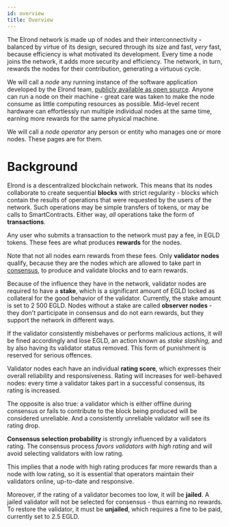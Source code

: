 ```yaml
---
id: overview
title: Overview
---
```



The Elrond network is made up of nodes and their interconnectivity - balanced by virtue of its design, secured through its size and fast, *very* fast, because efficiency is what motivated its development. Every time a node joins the network, it adds more security and efficiency. The network, in turn, rewards the nodes for their contribution, generating a virtuous cycle.

We will call a *node* any running instance of the software application developed by the Elrond team, [publicly available as open source](https://github.com/ElrondNetwork/elrond-go). Anyone can run a node on their machine - great care was taken to make the node consume as little computing resources as possible. Mid-level recent hardware can effortlessly run multiple individual nodes at the same time, earning more rewards for the same physical machine.

We will call a *node operator* any person or entity who manages one or more nodes. These pages are for them.

# **Background**

Elrond is a descentralized blockchain network. This means that its nodes collaborate to create sequential **blocks** with strict regularity - blocks which contain the results of operations that were requested by the users of the network. Such operations may be simple transfers of tokens, or may be calls to SmartContracts. Either way, *all* operations take the form of **transactions**. 

Any user who submits a transaction to the network must pay a fee, in EGLD tokens. These fees are what produces **rewards** for the nodes.

Note that not all nodes earn rewards from these fees. Only **validator nodes** qualify, because they are the nodes which are allowed to take part in [consensus](https://docs.elrond.com/learn/secure-proof-of-stake), to produce and validate blocks and to earn rewards. 

Because of the influence they have in the network, validator nodes are required to have a **stake**, which is a significant amount of EGLD locked as collateral for the good behavior of the validator. Currently, the stake amount is set to 2 500 EGLD. Nodes without a stake are called **observer nodes** - they don't participate in consensus and do not earn rewards, but they support the network in different ways.

If the validator consistently misbehaves or performs malicious actions, it will be fined accordingly and lose EGLD, an action known as *stake slashing,* and by also having its validator status removed. This form of punishment is reserved for serious offences. 

Validator nodes each have an individual **rating score**, which expresses their overall reliability and responsiveness. Rating will increases for well-behaved nodes: every time a validator takes part in a successful consensus, its rating is increased.

The opposite is also true: a validator which is either offline during consensus or fails to contribute to the block being produced will be considered unreliable. And a consistently unreliable validator will see its rating drop.

**Consensus selection probability** is strongly influenced by a validators rating. The consensus process *favors validators with high rating* and will avoid selecting validators with low rating.

This implies that a node with high rating produces far more rewards than a node with low rating, so it is essential that operators maintain their validators online, up-to-date and responsive.

Moreover, if the rating of a validator becomes too low, it will be **jailed**. A jailed validator will not be selected for consensus - thus earning no rewards. To restore the validator, it must be **unjailed**, which requires a fine to be paid, currently set to 2.5 EGLD.